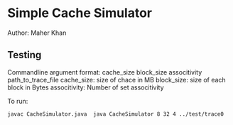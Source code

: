 # Simple Cache Simulator

Author: Maher Khan

## Testing

Commandline argument format: cache_size block_size associtivity path_to_trace_file
cache_size: size of chace in MB
block_size: size of each block in Bytes
associtivity: Number of set associtivity

To run:

`
javac CacheSimulator.java 
java CacheSimulator 8 32 4 ../test/trace0
`
